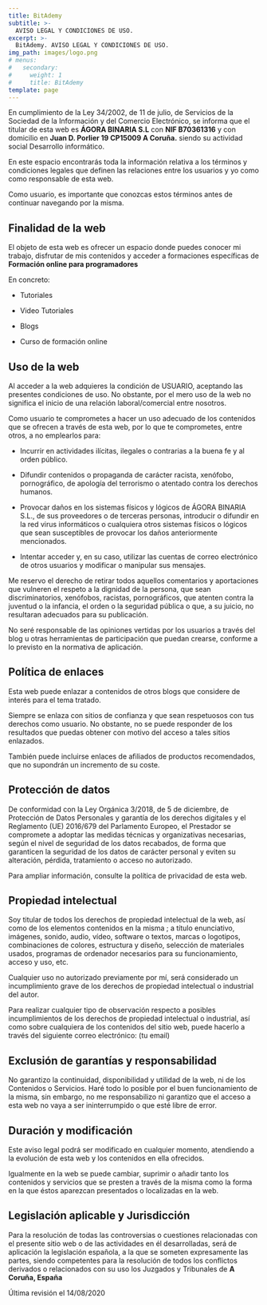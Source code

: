 ```yaml
---
title: BitAdemy
subtitle: >-
  AVISO LEGAL Y CONDICIONES DE USO.
excerpt: >-
  BitAdemy. AVISO LEGAL Y CONDICIONES DE USO.
img_path: images/logo.png
# menus:
#   secondary:
#     weight: 1
#     title: BitAdemy
template: page
---
```


En cumplimiento de la Ley 34/2002, de 11 de julio, de Servicios de la Sociedad de la Información y del Comercio Electrónico, se informa que el titular de esta web es **ÁGORA BINARIA S.L** con **NIF B70361316** y con domicilio en **Juan D. Porlier 19 CP15009 A Coruña.** siendo su actividad social Desarrollo informático.

En este espacio encontrarás toda la información relativa a los términos y condiciones legales que definen las relaciones entre los usuarios y yo como como responsable de esta web.

Como usuario, es importante que conozcas estos términos antes de continuar navegando por la misma.

## Finalidad de la web

El objeto de esta web es ofrecer un espacio donde puedes conocer mi trabajo, disfrutar de mis contenidos y acceder a formaciones específicas de **Formación online para programadores**

En concreto:

- Tutoriales

- Video Tutoriales

- Blogs

- Curso de formación online

## Uso de la web

Al acceder a la web adquieres la condición de USUARIO, aceptando las presentes condiciones de uso. No obstante, por el mero uso de la web no significa el inicio de una relación laboral/comercial entre nosotros.

Como usuario te comprometes a hacer un uso adecuado de los contenidos que se ofrecen a través de esta web, por lo que te comprometes, entre otros, a no emplearlos para:

- Incurrir en actividades ilícitas, ilegales o contrarias a la buena fe y al orden público.

- Difundir contenidos o propaganda de carácter racista, xenófobo, pornográfico, de apología del terrorismo o atentado contra los derechos humanos.

- Provocar daños en los sistemas físicos y lógicos de ÁGORA BINARIA S.L., de sus proveedores o de terceras personas, introducir o difundir en la red virus informáticos o cualquiera otros sistemas físicos o lógicos que sean susceptibles de provocar los daños anteriormente mencionados.

- Intentar acceder y, en su caso, utilizar las cuentas de correo electrónico de otros usuarios y modificar o manipular sus mensajes.

Me reservo el derecho de retirar todos aquellos comentarios y aportaciones que vulneren el respeto a la dignidad de la persona, que sean discriminatorios, xenófobos, racistas, pornográficos, que atenten contra la juventud o la infancia, el orden o la seguridad pública o que, a su juicio, no resultaran adecuados para su publicación.

No seré responsable de las opiniones vertidas por los usuarios a través del blog u otras herramientas de participación que puedan crearse, conforme a lo previsto en la normativa de aplicación.

## Política de enlaces

Esta web puede enlazar a contenidos de otros blogs que considere de interés para el tema tratado.

Siempre se enlaza con sitios de confianza y que sean respetuosos con tus derechos como usuario. No obstante, no se puede responder de los resultados que puedas obtener con motivo del acceso a tales sitios enlazados.

También puede incluirse enlaces de afiliados de productos recomendados, que no supondrán un incremento de su coste.

## Protección de datos

De conformidad con la Ley Orgánica 3/2018, de 5 de diciembre, de Protección de Datos Personales y garantía de los derechos digitales y el Reglamento (UE) 2016/679 del Parlamento Europeo, el Prestador se compromete a adoptar las medidas técnicas y organizativas necesarias, según el nivel de seguridad de los datos recabados, de forma que garanticen la seguridad de los datos de carácter personal y eviten su alteración, pérdida, tratamiento o acceso no autorizado.

Para ampliar información, consulte la política de privacidad de esta web.

## Propiedad intelectual

Soy titular de todos los derechos de propiedad intelectual de la web, así como de los elementos contenidos en la misma ; a título enunciativo, imágenes, sonido, audio, vídeo, software o textos, marcas o logotipos, combinaciones de colores, estructura y diseño, selección de materiales usados, programas de ordenador necesarios para su funcionamiento, acceso y uso, etc.

Cualquier uso no autorizado previamente por mí, será considerado un incumplimiento grave de los derechos de propiedad intelectual o industrial del autor.

Para realizar cualquier tipo de observación respecto a posibles incumplimientos de los derechos de propiedad intelectual o industrial, así como sobre cualquiera de los contenidos del sitio web, puede hacerlo a través del siguiente correo electrónico: (tu email)

## Exclusión de garantías y responsabilidad

No garantizo la continuidad, disponibilidad y utilidad de la web, ni de los Contenidos o Servicios. Haré todo lo posible por el buen funcionamiento de la misma, sin embargo, no me responsabilizo ni garantizo que el acceso a esta web no vaya a ser ininterrumpido o que esté libre de error.

## Duración y modificación

Este aviso legal podrá ser modificado en cualquier momento, atendiendo a la evolución de esta web y los contenidos en ella ofrecidos.

Igualmente en la web se puede cambiar, suprimir o añadir tanto los contenidos y servicios que se presten a través de la misma como la forma en la que éstos aparezcan presentados o localizadas en la web.

## Legislación aplicable y Jurisdicción

Para la resolución de todas las controversias o cuestiones relacionadas con el presente sitio web o de las actividades en él desarrolladas, será de aplicación la legislación española, a la que se someten expresamente las partes, siendo competentes para la resolución de todos los conflictos derivados o relacionados con su uso los Juzgados y Tribunales de **A Coruña, España**

Última revisión el 14/08/2020
